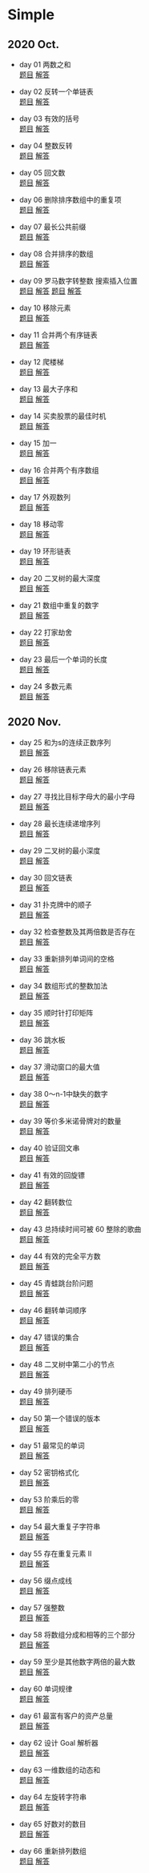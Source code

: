 # Simple

## 2020 Oct.

* day 01 两数之和  
<a href="https://leetcode-cn.com/problems/two-sum/">题目</a>
<a href="https://github.com/RexJoush/leetcode/blob/master/src/October20/day01TwoSum/TwoSum.java">解答</a>

* day 02 反转一个单链表  
<a href="https://leetcode-cn.com/problems/reverse-linked-list/">题目</a>
<a href="https://github.com/RexJoush/leetcode/blob/master/src/October20/day02ReverseList/ReverseList.java">解答</a>

* day 03 有效的括号  
<a href="https://leetcode-cn.com/problems/valid-parentheses/">题目</a>
<a href="https://github.com/RexJoush/leetcode/blob/master/src/October20/day03ValidParentheses/ValidParentheses.java">解答</a>

* day 04 整数反转  
<a href="https://leetcode-cn.com/problems/reverse-integer/">题目</a>
<a href="https://github.com/RexJoush/leetcode/blob/master/src/October20/day04ReverseInteger/ReverseInteger.java">解答</a>

* day 05 回文数  
<a href="https://leetcode-cn.com/problems/palindrome-number/">题目</a>
<a href="https://github.com/RexJoush/leetcode/blob/master/src/October20/day05PalindromeNumber/PalindromeNumber.java">解答</a>

* day 06 删除排序数组中的重复项  
<a href="https://leetcode-cn.com/problems/remove-duplicates-from-sorted-array/">题目</a>
<a href="https://github.com/RexJoush/leetcode/blob/master/src/October20/day06RemoveDuplicatesFromSortedArray/RemoveDuplicatesFromSortedArray.java">解答</a>

* day 07 最长公共前缀  
<a href="https://leetcode-cn.com/problems/longest-common-prefix/">题目</a>
<a href="https://github.com/RexJoush/leetcode/blob/master/src/October20/day07LongestCommonPrefix/LongestCommonPrefix.java">解答</a>

* day 08 合并排序的数组  
<a href="https://leetcode-cn.com/problems/sorted-merge-lcci/">题目</a>
<a href="https://github.com/RexJoush/leetcode/blob/master/src/October20/day08SortedMergeLcci/SortedMergeLcci.java">解答</a>

* day 09 罗马数字转整数 搜索插入位置  
<a href="https://leetcode-cn.com/problems/roman-to-integer/">题目</a>
<a href="https://github.com/RexJoush/leetcode/blob/master/src/October20/day09RomanToIntegerAndSearchInsertPosition/RomanToInteger.java">解答</a>
<a href="https://leetcode-cn.com/problems/search-insert-position/">题目</a>
<a href="https://github.com/RexJoush/leetcode/blob/master/src/October20/day09RomanToIntegerAndSearchInsertPosition/SearchInsertPosition.java">解答</a>

* day 10 移除元素  
<a href="https://leetcode-cn.com/problems/remove-element/">题目</a>
<a href="https://github.com/RexJoush/leetcode/blob/master/src/October20/day10RemoveElement/RemoveElement.java">解答</a>

* day 11 合并两个有序链表  
<a href="https://leetcode-cn.com/problems/merge-two-sorted-lists/">题目</a>
<a href="https://github.com/RexJoush/leetcode/blob/master/src/October20/day11MergeTwoSortedLists/MergeTwoSortedLists.java">解答</a>

* day 12 爬楼梯  
<a href="https://leetcode-cn.com/problems/climbing-stairs/">题目</a>
<a href="https://github.com/RexJoush/leetcode/blob/master/src/October20/day12ClimbingStairs/ClimbingStairs.java">解答</a>

* day 13 最大子序和  
<a href="https://leetcode-cn.com/problems/maximum-subarray/">题目</a>
<a href="https://github.com/RexJoush/leetcode/blob/master/src/October20/day13MaximumSubarray/MaximumSubarray.java">解答</a>

* day 14 买卖股票的最佳时机  
<a href="https://leetcode-cn.com/problems/best-time-to-buy-and-sell-stock/">题目</a>
<a href="https://github.com/RexJoush/leetcode/blob/master/src/October20/day14BestTimeToBuyAndSellStock/BestTimeToBuyAndSellStock.java">解答</a>

* day 15 加一  
<a href="https://leetcode-cn.com/problems/plus-one/">题目</a>
<a href="https://github.com/RexJoush/leetcode/blob/master/src/October20/day15PlusOne/PlusOne.java">解答</a>

* day 16 合并两个有序数组  
<a href="https://leetcode-cn.com/problems/merge-sorted-array/">题目</a>
<a href="https://github.com/RexJoush/leetcode/blob/master/src/October20/day16ImplementStrstrAndMergeSortedArray/MergeSortedArray.java">解答</a>

* day 17 外观数列  
<a href="https://leetcode-cn.com/problems/count-and-say/">题目</a>
<a href="https://github.com/RexJoush/leetcode/blob/master/src/October20/day17CountAndSay/CountAndSay.java">解答</a>

* day 18 移动零  
<a href="https://leetcode-cn.com/problems/move-zeroes/">题目</a>
<a href="https://github.com/RexJoush/leetcode/blob/master/src/October20/day18MoveZeroes/MoveZeroes.java">解答</a>

* day 19 环形链表  
<a href="https://leetcode-cn.com/problems/linked-list-cycle/">题目</a>
<a href="https://github.com/RexJoush/leetcode/blob/master/src/October20/day19LinkedListCycle/LinkedListCycle.java">解答</a>

* day 20 二叉树的最大深度  
<a href="https://leetcode-cn.com/problems/maximum-depth-of-binary-tree/">题目</a>
<a href="https://github.com/RexJoush/leetcode/blob/master/src/October20/day20MaximumDepthOfBinaryTree/MaximumDepthOfBinaryTree.java">解答</a>

* day 21 数组中重复的数字  
<a href="https://leetcode-cn.com/problems/shu-zu-zhong-zhong-fu-de-shu-zi-lcof/">题目</a>
<a href="https://github.com/RexJoush/leetcode/blob/master/src/October20/day21RepeatNum/RepeatNum.java">解答</a>

* day 22 打家劫舍  
<a href="https://leetcode-cn.com/problems/house-robber/">题目</a>
<a href="https://github.com/RexJoush/leetcode/blob/master/src/October20/day22HouseRobber/HouseRobber.java">解答</a>

* day 23 最后一个单词的长度  
<a href="https://leetcode-cn.com/problems/length-of-last-word/">题目</a>
<a href="https://github.com/RexJoush/leetcode/blob/master/src/October20/day23LengthOfLastWord/LengthOfLastWord.java">解答</a>

* day 24 多数元素  
<a href="https://leetcode-cn.com/problems/majority-element/">题目</a>
<a href="https://github.com/RexJoush/leetcode/blob/master/src/October20/day24MajorityElement/MajorityElement.java">解答</a>

## 2020 Nov.

* day 25 和为s的连续正数序列  
<a href="https://leetcode-cn.com/problems/he-wei-sde-lian-xu-zheng-shu-xu-lie-lcof/">题目</a>
<a href="https://github.com/RexJoush/leetcode/blob/master/src/November20/day25SequenceOfContinuousSum/SequenceOfContinuousSum.java">解答</a>

* day 26 移除链表元素  
<a href="https://leetcode-cn.com/problems/remove-linked-list-elements/">题目</a>
<a href="https://github.com/RexJoush/leetcode/blob/master/src/November20/day26RemoveLinkedListElements/RemoveLinkedListElements.java">解答</a>

* day 27 寻找比目标字母大的最小字母  
<a href="https://leetcode-cn.com/problems/find-smallest-letter-greater-than-target/">题目</a>
<a href="https://github.com/RexJoush/leetcode/blob/master/src/November20/day27FindSmallestLetterGreaterThanTarget/FindSmallestLetterGreaterThanTarget.java">解答</a>

* day 28 最长连续递增序列  
<a href="https://leetcode-cn.com/problems/longest-continuous-increasing-subsequence/">题目</a>
<a href="https://github.com/RexJoush/leetcode/blob/master/src/November20/day28LongestContinuousIncreasingSubsequence/LongestContinuousIncreasingSubsequence.java">解答</a>

* day 29 二叉树的最小深度  
<a href="https://leetcode-cn.com/problems/minimum-depth-of-binary-tree/">题目</a>
<a href="https://github.com/RexJoush/leetcode/blob/master/src/November20/day29MinimumDepthOfBinaryTree/MinimumDepthOfBinaryTree.java">解答</a>

* day 30 回文链表  
<a href="https://leetcode-cn.com/problems/palindrome-linked-list/">题目</a>
<a href="https://github.com/RexJoush/leetcode/blob/master/src/November20/day30PalindromeLinkedList/PalindromeLinkedList.java">解答</a>

* day 31 扑克牌中的顺子  
<a href="https://leetcode-cn.com/problems/bu-ke-pai-zhong-de-shun-zi-lcof/">题目</a>
<a href="https://github.com/RexJoush/leetcode/blob/master/src/November20/day31SeriesInPoker/SeriesInPoker.java">解答</a>

* day 32 检查整数及其两倍数是否存在  
<a href="https://leetcode-cn.com/problems/check-if-n-and-its-double-exist/">题目</a>
<a href="https://github.com/RexJoush/leetcode/blob/master/src/November20/day32CheckIfNAndItsDoubleExist/CheckIfNAndItsDoubleExist.java">解答</a>

* day 33 重新排列单词间的空格  
<a href="https://leetcode-cn.com/problems/rearrange-spaces-between-words/">题目</a>
<a href="https://github.com/RexJoush/leetcode/blob/master/src/November20/day33RearrangeSpacesBetweenWords/RearrangeSpacesBetweenWords.java">解答</a>

* day 34 数组形式的整数加法  
<a href="https://leetcode-cn.com/problems/add-to-array-form-of-integer/">题目</a>
<a href="https://github.com/RexJoush/leetcode/blob/master/src/November20/day34AddToArrayFormOfInteger/AddToArrayFormOfInteger.java">解答</a>

* day 35 顺时针打印矩阵  
<a href="https://leetcode-cn.com/problems/shun-shi-zhen-da-yin-ju-zhen-lcof/">题目</a>
<a href="https://github.com/RexJoush/leetcode/blob/master/src/November20/day35ClockwisePrintMatrix/ClockwisePrintMatrix.java">解答</a>

* day 36 跳水板  
<a href="https://leetcode-cn.com/problems/diving-board-lcci/">题目</a>
<a href="https://github.com/RexJoush/leetcode/blob/master/src/November20/day36DivingBoardLcci/DivingBoardLcci.java">解答</a>

* day 37 滑动窗口的最大值  
<a href="https://leetcode-cn.com/problems/hua-dong-chuang-kou-de-zui-da-zhi-lcof/">题目</a>
<a href="https://github.com/RexJoush/leetcode/blob/master/src/November20/day37MaximumValueOfSlidingWindow/MaximumValueOfSlidingWindow.java">解答</a>

* day 38 0～n-1中缺失的数字  
<a href="https://leetcode-cn.com/problems/que-shi-de-shu-zi-lcof/">题目</a>
<a href="https://github.com/RexJoush/leetcode/blob/master/src/November20/day38MissingNumber/MissingNumber.java">解答</a>

* day 39 等价多米诺骨牌对的数量  
<a href="https://leetcode-cn.com/problems/number-of-equivalent-domino-pairs/">题目</a>
<a href="https://github.com/RexJoush/leetcode/blob/master/src/November20/day39NumberOfEquivalentDominoPairs/NumberOfEquivalentDominoPairs.java">解答</a>

* day 40 验证回文串  
<a href="https://leetcode-cn.com/problems/valid-palindrome/">题目</a>
<a href="https://github.com/RexJoush/leetcode/blob/master/src/November20/day40ValidPalindrome/ValidPalindrome.java">解答</a>

* day 41 有效的回旋镖  
<a href="https://leetcode-cn.com/problems/valid-boomerang/">题目</a>
<a href="https://github.com/RexJoush/leetcode/blob/master/src/November20/day41ValidBoomerang/ValidBoomerang.java">解答</a>

* day 42 翻转数位  
<a href="https://leetcode-cn.com/problems/reverse-bits-lcci/">题目</a>
<a href="https://github.com/RexJoush/leetcode/blob/master/src/November20/day42ReverseBitsLcci/ReverseBitsLcci.java">解答</a>

* day 43 总持续时间可被 60 整除的歌曲  
<a href="https://leetcode-cn.com/problems/pairs-of-songs-with-total-durations-divisible-by-60/">题目</a>
<a href="https://github.com/RexJoush/leetcode/blob/master/src/November20/day43PairsOfSongsWithTotalDurationsDivisible/PairsOfSongsWithTotalDurationsDivisible.java">解答</a>

* day 44 有效的完全平方数  
<a href="https://leetcode-cn.com/problems/valid-perfect-square/">题目</a>
<a href="https://github.com/RexJoush/leetcode/blob/master/src/November20/day44ValidPerfectSquare/ValidPerfectSquare.java">解答</a>

* day 45 青蛙跳台阶问题  
<a href="https://leetcode-cn.com/problems/qing-wa-tiao-tai-jie-wen-ti-lcof/">题目</a>
<a href="https://github.com/RexJoush/leetcode/blob/master/src/November20/day45FrogsJumpTheSteps/FrogsJumpTheSteps.java">解答</a>

* day 46 翻转单词顺序  
<a href="https://leetcode-cn.com/problems/fan-zhuan-dan-ci-shun-xu-lcof/">题目</a>
<a href="https://github.com/RexJoush/leetcode/blob/master/src/November20/day46FlipWordOrder/FlipWordOrder.java">解答</a>

* day 47 错误的集合  
<a href="https://leetcode-cn.com/problems/set-mismatch/">题目</a>
<a href="https://github.com/RexJoush/leetcode/blob/master/src/November20/day47SetMismatch/SetMismatch.java">解答</a>

* day 48 二叉树中第二小的节点  
<a href="https://leetcode-cn.com/problems/second-minimum-node-in-a-binary-tree/">题目</a>
<a href="https://github.com/RexJoush/leetcode/blob/master/src/November20/day48SecondToLast/SecondToLast.java">解答</a>

* day 49 排列硬币  
<a href="https://leetcode-cn.com/problems/arranging-coins/">题目</a>
<a href="https://github.com/RexJoush/leetcode/blob/master/src/November20/day49ArrangingCoins/ArrangingCoins.java">解答</a>

* day 50 第一个错误的版本  
<a href="https://leetcode-cn.com/problems/first-bad-version/">题目</a>
<a href="https://github.com/RexJoush/leetcode/blob/master/src/November20/day50FirstBadVersion/FirstBadVersion.java">解答</a>

* day 51 最常见的单词  
<a href="https://leetcode-cn.com/problems/most-common-word/">题目</a>
<a href="https://github.com/RexJoush/leetcode/blob/master/src/November20/day51MostCommonWord/MostCommonWord.java">解答</a>

* day 52 密钥格式化  
<a href="https://leetcode-cn.com/problems/license-key-formatting/">题目</a>
<a href="https://github.com/RexJoush/leetcode/blob/master/src/November20/day52LicenseKeyFormatting/LicenseKeyFormatting.java">解答</a>

* day 53 阶乘后的零  
<a href="https://leetcode-cn.com/problems/factorial-trailing-zeroes/">题目</a>
<a href="https://github.com/RexJoush/leetcode/blob/master/src/November20/day53FactorialTrailingZeroes/FactorialTrailingZeroes.java">解答</a>

* day 54 最大重复子字符串  
<a href="https://leetcode-cn.com/problems/maximum-repeating-substring/">题目</a>
<a href="https://github.com/RexJoush/leetcode/blob/master/src/November20/day54MaximumRepeatingSubstring/MaximumRepeatingSubstring.java">解答</a>

* day 55 存在重复元素 II  
<a href="https://leetcode-cn.com/problems/contains-duplicate-ii/">题目</a>
<a href="https://github.com/RexJoush/leetcode/blob/master/src/December20/day55ContainsDuplicate/ContainsDuplicate.java">解答</a>

* day 56 缀点成线  
<a href="https://leetcode-cn.com/problems/check-if-it-is-a-straight-line/">题目</a>
<a href="https://github.com/RexJoush/leetcode/blob/master/src/December20/day56CheckStraightLine/CheckStraightLine.java">解答</a>

* day 57 强整数  
<a href="https://leetcode-cn.com/problems/powerful-integers/">题目</a>
<a href="https://github.com/RexJoush/leetcode/blob/master/src/December20/day57PowerfulIntegers/PowerfulIntegers.java">解答</a>

* day 58 将数组分成和相等的三个部分  
<a href="https://leetcode-cn.com/problems/partition-array-into-three-parts-with-equal-sum/">题目</a>
<a href="https://github.com/RexJoush/leetcode/blob/master/src/December20/day58TrisectionNums/TrisectionNums.java">解答</a>

* day 59 至少是其他数字两倍的最大数  
<a href="https://leetcode-cn.com/problems/largest-number-at-least-twice-of-others/">题目</a>
<a href="https://github.com/RexJoush/leetcode/blob/master/src/December20/day59TwiceOfOthers/TwiceOfOthers.java">解答</a>

* day 60 单词规律  
<a href="https://leetcode-cn.com/problems/word-pattern/">题目</a>
<a href="https://github.com/RexJoush/leetcode/blob/master/src/December20/day60WordPattern/WordPattern.java">解答</a>

* day 61 最富有客户的资产总量  
<a href="https://leetcode-cn.com/problems/richest-customer-wealth/">题目</a>
<a href="https://github.com/RexJoush/leetcode/blob/master/src/December20/day61RichestCustomerWealth/RichestCustomerWealth.java">解答</a>

* day 62 设计 Goal 解析器  
<a href="https://leetcode-cn.com/problems/goal-parser-interpretation/">题目</a>
<a href="https://github.com/RexJoush/leetcode/blob/master/src/December20/day62GoalParserInterpretation/GoalParserInterpretation.java">解答</a>

* day 63 一维数组的动态和  
<a href="https://leetcode-cn.com/problems/running-sum-of-1d-array/">题目</a>
<a href="https://github.com/RexJoush/leetcode/blob/master/src/December20/day63RunningSumOfArray/RunningSumOfArray.java">解答</a>

* day 64 左旋转字符串  
<a href="https://leetcode-cn.com/problems/zuo-xuan-zhuan-zi-fu-chuan-lcof/">题目</a>
<a href="https://github.com/RexJoush/leetcode/blob/master/src/December20/day64LeftRotationString/LeftRotationString.java">解答</a>

* day 65 好数对的数目  
<a href="https://leetcode-cn.com/problems/number-of-good-pairs/">题目</a>
<a href="https://github.com/RexJoush/leetcode/blob/master/src/December20/day65NumberOfGoodPairs/NumberOfGoodPairs.java">解答</a>

* day 66 重新排列数组  
<a href="https://leetcode-cn.com/problems/shuffle-the-array/">题目</a>
<a href="https://github.com/RexJoush/leetcode/blob/master/src/December20/day66ShuffleTheArray/ShuffleTheArray.java">解答</a>


